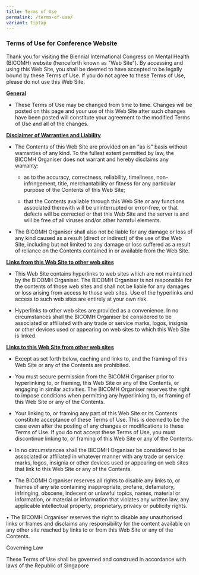 ```yaml
---
title: Terms of Use
permalink: /terms-of-use/
variant: tiptap
---
```

<h3><strong>Terms of Use for Conference Website</strong></h3>
<p>Thank you for visiting the Biennial International Congress on Mental Health
(BICOMH) website (henceforth known as "Web Site"). By accessing and using
this Web Site, you shall be deemed to have accepted to be legally bound
by these Terms of Use. If you do not agree to these Terms of Use, please
do not use this Web Site.</p>
<p><strong><u>General</u></strong>
</p>
<ul data-tight="true" class="tight">
<li>
<p>These Terms of Use may be changed from time to time. Changes will be posted
on this page and your use of this Web Site after such changes have been
posted will constitute your agreement to the modified Terms of Use and
all of the changes.</p>
</li>
</ul>
<p><strong><u>Disclaimer of Warranties and Liability</u></strong>
</p>
<ul data-tight="true" class="tight">
<li>
<p>The Contents of this Web Site are provided on an "as is" basis without
warranties of any kind. To the fullest extent permitted by law, the BICOMH
Organiser does not warrant and hereby disclaims any warranty:</p>
<ul data-tight="true" class="tight">
<li>
<p>as to the accuracy, correctness, reliability, timeliness, non-infringement,
title, merchantability or fitness for any particular purpose of the Contents
of this Web Site;</p>
</li>
<li>
<p>that the Contents available through this Web Site or any functions associated
therewith will be uninterrupted or error-free, or that defects will be
corrected or that this Web Site and the server is and will be free of all
viruses and/or other harmful elements.</p>
</li>
</ul>
</li>
<li>
<p>The BICOMH Organiser shall also not be liable for any damage or loss of
any kind caused as a result (direct or indirect) of the use of the Web
Site, including but not limited to any damage or loss suffered as a result
of reliance on the Contents contained in or available from the Web Site.</p>
</li>
</ul>
<p><strong><u>Links from this Web Site to other web sites</u></strong>
</p>
<ul data-tight="true" class="tight">
<li>
<p>This Web Site contains hyperlinks to web sites which are not maintained
by the BICOMH Organiser. The BICOMH Organiser is not responsible for the
contents of those web sites and shall not be liable for any damages or
loss arising from access to those web sites. Use of the hyperlinks and
access to such web sites are entirely at your own risk.</p>
</li>
<li>
<p>Hyperlinks to other web sites are provided as a convenience. In no circumstances
shall the BICOMH Organiser be considered to be associated or affiliated
with any trade or service marks, logos, insignia or other devices used
or appearing on web sites to which this Web Site is linked.</p>
</li>
</ul>
<p><strong><u>Links to this Web Site from other web sites</u></strong>
</p>
<ul data-tight="true" class="tight">
<li>
<p>Except as set forth below, caching and links to, and the framing of this
Web Site or any of the Contents are prohibited.</p>
</li>
<li>
<p>You must secure permission from the BICOMH Organiser prior to hyperlinking
to, or framing, this Web Site or any of the Contents, or engaging in similar
activities. The BICOMH Organiser reserves the right to impose conditions
when permitting any hyperlinking to, or framing of this Web Site or any
of the Contents.</p>
</li>
<li>
<p>Your linking to, or framing any part of this Web Site or its Contents
constitute acceptance of these Terms of Use. This is deemed to be the case
even after the posting of any changes or modifications to these Terms of
Use. If you do not accept these Terms of Use, you must discontinue linking
to, or framing of this Web Site or any of the Contents.</p>
</li>
<li>
<p>In no circumstances shall the BICOMH Organiser be considered to be associated
or affiliated in whatever manner with any trade or service marks, logos,
insignia or other devices used or appearing on web sites that link to this
Web Site or any of the Contents.</p>
</li>
<li>
<p>The BICOMH Organiser reserves all rights to disable any links to, or frames
of any site containing inappropriate, profane, defamatory, infringing,
obscene, indecent or unlawful topics, names, material or information, or
material or information that violates any written law, any applicable intellectual
property, proprietary, privacy or publicity rights.</p>
</li>
</ul>
<p>• The BICOMH Organiser reserves the right to disable any unauthorised
links or frames and disclaims any responsibility for the content available
on any other site reached by links to or from this Web Site or any of the
Contents.</p>
<p>Governing Law</p>
<p>These Terms of Use shall be governed and construed in accordance with
laws of the Republic of Singapore</p>